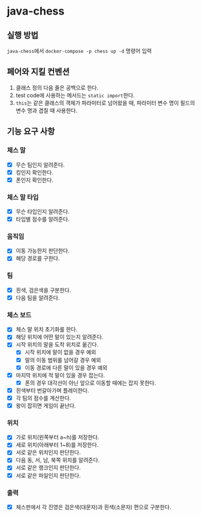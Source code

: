 # java-chess

## 실행 방법
`java-chess`에서 `docker-compose -p chess up -d` 명령어 입력

## 페어와 지킬 컨벤션
1. 클래스 정의 다음 줄은 공백으로 한다.
2. test code에 사용하는 메서드는 `static import`한다.
3. `this`는 같은 클래스의 객체가 파라미터로 넘어왔을 때, 파라미터 변수 명이 필드의 변수 명과 겹칠 때 사용한다.

## 기능 요구 사항

### 체스 말
- [x] 무슨 팀인지 알려준다.
- [x] 킹인지 확인한다.
- [x] 폰인지 확인한다.

### 체스 말 타입
- [x] 무슨 타입인지 알려준다.
- [x] 타입별 점수를 알려준다.

### 움직임
- [x] 이동 가능한지 판단한다.
- [x] 해당 경로를 구한다.

### 팀
- [x] 흰색, 검은색을 구분한다.
- [x] 다음 팀을 알려준다.

### 체스 보드
- [x] 체스 말 위치 초기화를 한다.
- [x] 해당 위치에 어떤 말이 있는지 알려준다.
- [x] 시작 위치의 말을 도착 위치로 옮긴다.
  - [x] 시작 위치에 말이 없을 경우 예외
  - [x] 말의 이동 범위를 넘어갈 경우 예외
  - [x] 이동 경로에 다른 말이 있을 경우 예외
- [x] 마지막 위치에 적 말이 있을 경우 잡는다.
  - [x] 폰의 경우 대각선이 아닌 앞으로 이동할 때에는 잡지 못한다.
- [x] 흰색부터 번갈아가며 플레이한다.
- [x] 각 팀의 점수를 계산한다.
- [x] 왕이 잡히면 게임이 끝난다.

### 위치
- [x] 가로 위치(왼쪽부터 a~h)를 저장한다.
- [x] 세로 위치(아래부터 1~8)를 저장한다.
- [x] 서로 같은 위치인지 판단한다.
- [x] 다음 동, 서, 남, 북쪽 위치를 알려준다.
- [x] 서로 같은 랭크인지 판단한다.
- [x] 서로 같은 파일인지 판단한다.

### 출력
- [x] 체스판에서 각 진영은 검은색(대문자)과 흰색(소문자) 편으로 구분한다.

